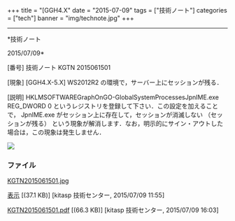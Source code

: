 ﻿+++
title = "[GGH4.X"
date = "2015-07-09"
tags = ["技術ノート"]
categories = ["tech"]
banner = "img/technote.jpg"
+++

-----------------------------------------------------------------------------------------------------------------------------

*技術ノート

2015/07/09*


[番号]
技術ノート KGTN 2015061501

[現象]
[GGH4.X-5.X] WS2012R2 の環境で，サーバー上にセッションが残る．

[説明]
HKLMSOFTWAREGraphOnGO-GlobalSystemProcessesJpnIME.exe
REG_DWORD 0 というレジストリを登録して下さい．この設定を加えることで，
JpnIME.exe がセッション上に存在して，セッションが消滅しない
（セッションが残る）
という現象が解消します．なお，明示的にサイン・アウトした場合は，この現象は発生しません．

![](http://techreport.kitasp.net/attachments/download/2122/KGTN2015061501.jpg)


### ファイル

 
 


[KGTN2015061501.jpg](http://techreport.kitasp.net/attachments/download/2122/KGTN2015061501.jpg)

[表示](http://techreport.kitasp.net/attachments/2122/KGTN2015061501.jpg "表示")
 [(37.1 KB)] [kitasp 技術センター, 2015/07/09
11:55]

[KGTN2015061501.pdf](http://techreport.kitasp.net/attachments/download/2141/KGTN2015061501.pdf)
 [(66.3 KB)] [kitasp 技術センター, 2015/07/09
16:03]


 


 

